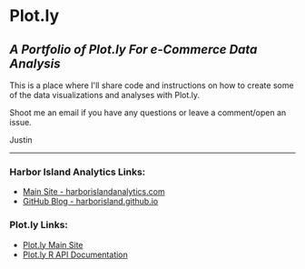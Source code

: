 Plot.ly
======

## *A Portfolio of Plot.ly For e-Commerce Data Analysis*

This is a place where I'll share code and instructions on how to create some of the data visualizations and analyses with Plot.ly.

Shoot me an email if you have any questions or leave a comment/open an issue.

Justin

---

### Harbor Island Analytics Links:

- [Main Site - harborislandanalytics.com](http://www.harborislandanalytics.com)
- [GitHub Blog - harborisland.github.io](http://harborisland.github.io)


### Plot.ly Links:

- [Plot.ly Main Site](www.plot.ly)
- [Plot.ly R API Documentation](https://plot.ly/r/)
